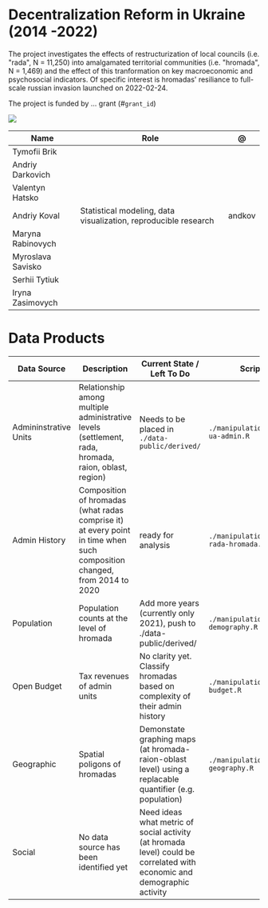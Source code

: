 # Decentralization Reform in Ukraine (2014 -2022)

The project investigates the effects of restructurization of local councils (i.e. "rada", N = 11,250) into amalgamated territorial communities (i.e. "hromada", N = 1,469) and the effect of this tranformation on key macroeconomic and psychosocial indicators. Of specific interest is hromadas' resiliance to full-scale russian invasion launched on 2022-02-24. 

The project is funded by ... grant (#`grant_id`)

![](https://www.nationsonline.org/maps/Ukraine-Administrative-Map.jpg)


  | Name            |Role   | @   |
  |---              |---|---|
  |Tymofii Brik     |   |   |
  |Andriy Darkovich |   |   |
  |Valentyn Hatsko  |   |   |
  |Andriy Koval     |Statistical modeling, data visualization, reproducible research   | andkov  |
  |Maryna Rabinovych|   |   |
  |Myroslava Savisko|   |   |
  |Serhii Tytiuk    |   |   |
  |Iryna Zasimovych |   |   |

# Data Products

  | Data Source     |Description   | Current State / Left To Do   | Script |
  |---              |---|---|---|
  |Admininstrative Units | Relationship among multiple administrative levels (settlement, rada, hromada, raion, oblast, region) | Needs to be placed in `./data-public/derived/`   |`./manipulation/ellis-ua-admin.R`|
  | Admin History | Composition of hromadas (what radas comprise it) at every point in time when such composition changed, from 2014 to 2020| ready for analysis| `./manipulation/ellis-rada-hromada.R`|
  |Population | Population counts at the level of hromada   | Add more years (currently only 2021), push to ./data-public/derived/   |`./manipulation/ellis-demography.R`|
  |Open Budget  | Tax revenues of admin units   | No clarity yet. Classify hromadas based on complexity of their admin history   |`./manipulation/ellis-budget.R`|
  |Geographic     |Spatial poligons of hromadas| Demonstate graphing maps (at hromada-raion-oblast level) using a replacable quantifier (e.g. population)  |`./manipulation/ellis-geography.R`|
  |Social | No data source has been identified yet  | Need ideas what metric of social activity (at hromada level) could be correlated with economic and demographic activity  | |
    
